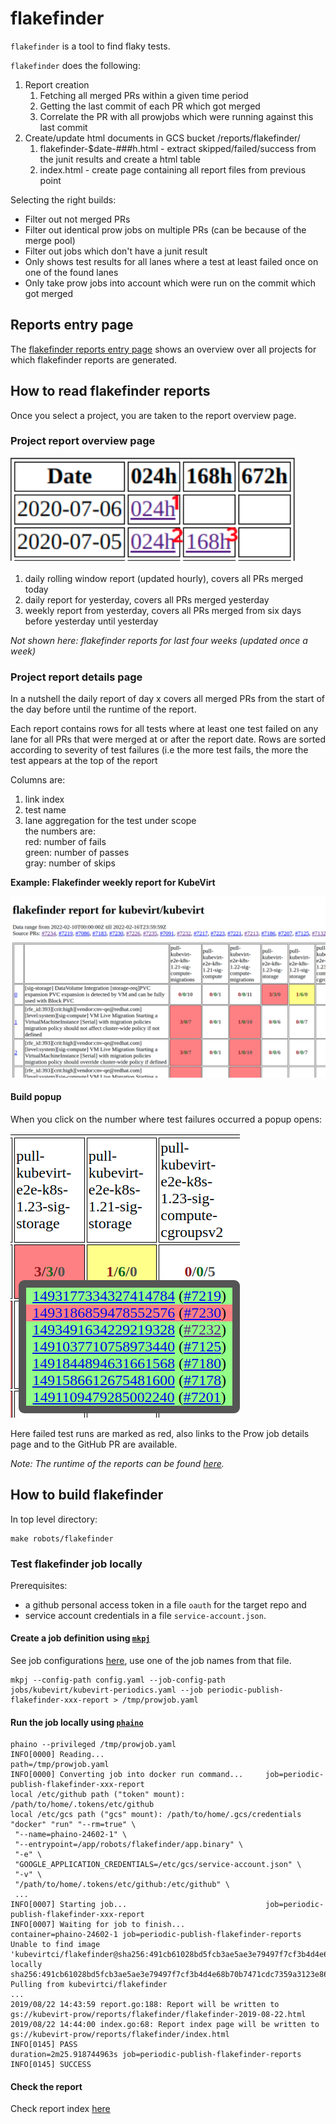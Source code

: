 flakefinder
===========

`flakefinder` is a tool to find flaky tests.

`flakefinder` does the following:

1. Report creation
    1. Fetching all merged PRs within a given time period
    2. Getting the last commit of each PR which got merged
    3. Correlate the PR with all prowjobs which were running against this last commit
2. Create/update html documents in GCS bucket /reports/flakefinder/
    1. flakefinder-$date-###h.html - extract skipped/failed/success from the junit results and create a html table
    2. index.html - create page containing all report files from previous point

Selecting the right builds:

- Filter out not merged PRs
- Filter out identical prow jobs on multiple PRs (can be because of the merge pool)
- Filter out jobs which don't have a junit result
- Only shows test results for all lanes where a test at least failed once on one of the found lanes
- Only take prow jobs into account which were run on the commit which got merged

Reports entry page
------------------

The [flakefinder reports entry page](https://storage.googleapis.com/kubevirt-prow/reports/flakefinder/index.html) shows an overview over all projects for which flakefinder reports are generated.

How to read flakefinder reports
-------------------------------

Once you select a project, you are taken to the report overview page.

### Project report overview page

![Flakefinder reports entrypage for project](ff_overview.png)

1. daily rolling window report (updated hourly), covers all PRs merged today
1. daily report for yesterday, covers all PRs merged yesterday
1. weekly report from yesterday, covers all PRs merged from six days before yesterday until yesterday

_Not shown here: flakefinder reports for last four weeks (updated once a week)_

### Project report details page

In a nutshell the daily report of day x covers all merged PRs from the start of the day before until the runtime of the report.

Each report contains rows for all tests where at least one test failed on any lane for all PRs that were merged at or after the report date. Rows are sorted according to severity of test failures (i.e the more test fails, the more the test appears at the top of the report

Columns are:
1. link index
2. test name
3. lane aggregation for the test under scope \
   the numbers are: \
   red: number of fails \
   green: number of passes \
   gray: number of skips

**Example: Flakefinder weekly report for KubeVirt**

![Flakefinder weekly report for KubeVirt](ff_weekly.png)

#### Build popup
When you click on the number where test failures occurred a popup opens:

![The build popup](ff_build_popup.png)

Here failed test runs are marked as red, also links to the Prow job details page and to the GitHub PR are available.

_Note: The runtime of the reports can be found [here](https://prow.apps.ovirt.org/?job=*flakefinder*)._


How to build flakefinder
-------------------------

In top level directory:

    make robots/flakefinder

### Test flakefinder job locally

Prerequisites:
- a github personal access token in a file `oauth` for the target repo and 
- service account credentials in a file `service-account.json`.

#### Create a job definition using [`mkpj`](https://github.com/kubernetes/test-infra/tree/master/prow/cmd/mkpj)

See job configurations [here](../../../github/ci/prow-deploy/files/jobs/kubevirt/kubevirt/kubevirt-periodics.yaml), use one of the job names from that file.

    mkpj --config-path config.yaml --job-config-path jobs/kubevirt/kubevirt-periodics.yaml --job periodic-publish-flakefinder-xxx-report > /tmp/prowjob.yaml

#### Run the job locally using [`phaino`](https://github.com/kubernetes/test-infra/tree/master/prow/cmd/phaino) 

    phaino --privileged /tmp/prowjob.yaml
    INFO[0000] Reading...                                    path=/tmp/prowjob.yaml
    INFO[0000] Converting job into docker run command...     job=periodic-publish-flakefinder-xxx-report
    local /etc/github path ("token" mount): /path/to/home/.tokens/etc/github
    local /etc/gcs path ("gcs" mount): /path/to/home/.gcs/credentials
    "docker" "run" "--rm=true" \
     "--name=phaino-24602-1" \
     "--entrypoint=/app/robots/flakefinder/app.binary" \                        
     "-e" \                                                                     
     "GOOGLE_APPLICATION_CREDENTIALS=/etc/gcs/service-account.json" \
     "-v" \
     "/path/to/home/.tokens/etc/github:/etc/github" \
     ...
    INFO[0007] Starting job...                               job=periodic-publish-flakefinder-xxx-report
    INFO[0007] Waiting for job to finish...                  container=phaino-24602-1 job=periodic-publish-flakefinder-reports                                                                    
    Unable to find image 'kubevirtci/flakefinder@sha256:491cb61028bd5fcb3ae5ae3e79497f7cf3b4d4e68b70b7471cdc7359a3123e86' locally                                                                 
    sha256:491cb61028bd5fcb3ae5ae3e79497f7cf3b4d4e68b70b7471cdc7359a3123e86: Pulling from kubevirtci/flakefinder                                                                                  
    ...
    2019/08/22 14:43:59 report.go:188: Report will be written to gs://kubevirt-prow/reports/flakefinder/flakefinder-2019-08-22.html                                                               
    2019/08/22 14:44:00 index.go:68: Report index page will be written to gs://kubevirt-prow/reports/flakefinder/index.html                                                                       
    INFO[0145] PASS                                          duration=2m25.918744963s job=periodic-publish-flakefinder-reports                                                                    
    INFO[0145] SUCCESS

#### Check the report

Check report index [here](https://storage.googleapis.com/kubevirt-prow/reports/flakefinder/index.html)
